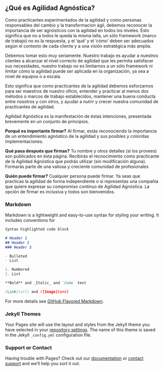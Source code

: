## ¿Qué es Agilidad Agnóstica?

[//]: <> (As experienced agile practitioners and as people responsible for agile change and transformation, we should recognise the importance of being agnostic with agility at any level. This means one size does not fit all, one framework is not the answer, and the ‘what’ and ‘how’ should be suited to customer context and to a wider strategic vision.)
Como practicantes experimentados de la agilidad y como personas responsables del cambio y la transformacion ágil, debemos reconocer la importancia de ser agnósticos con la agilidad en todos los niveles. Esto significa que no a todos le queda la misma talla, un sólo framework (marco de trabajo) no es la respuesta, y el ‘qué’ y el ‘cómo’ deben ser adecuados según el contexto de cada cliente y a una visión estratégica más amplia.

 [//]: <> (We should take this very seriously. Our work is to help our customers attain the right level of agility that meets their needs, our work is not to create framework lock-ins nor to limit how agility can be applied to the organisation, whether at team levels or at scale.)
Debemos tomar esto muy seriamente. Nuestro trabajo es ayudar a nuestros clientes a alcanzar el nivel correcto de agilidad que les permita satisfacer sus necesidades, nuestro trabajo no es limitarnos a un sólo framework ni limitar cómo la agilidad puede ser aplicada en la organización, ya sea a nivel de equipos o a escala.

[//]: <> (This means we as agile practitioners must strive to be masters of our craft, understand and practice at least two formally established frameworks or methods, uphold good conduct between ourselves and others, and help to nurture and grow our community of agile practitioners.)
Esto significa que como practicantes de la agilidad debemos esforzarnos para ser maestros de nuestro oficio, entender y practicar al menos dos métodos o marcos de trabajo establecidos, mantener una buena conducta entre nosotros y con otros, y ayudar a nutrir y crecer nuestra comunidad de practicantes de agilidad.

[//]: <> (Agnostic Agile is a manifestation of these intentions, distilled succinctly into a set of principles.)
Agilidad Agnóstica es la manifestación de éstas intenciones, presentada brevemente en un conjunto de principios.

[//]: <> (Why is signing important? By signing, you are acknowledging the importance of an agnostic understanding of agility, and its many colourful implementations)
**Porqué es importante firmar?**
Al firmar, estás reconociendo la importancia de un entendimiento agnóstico de la agilidad y sus posibles y coloridas implementaciones.

[//]: <> (What happens after you sign? Your name and other details -if provided- will be published on this page. You will receive the Agnostic Agile badge to freely use -without modification-. You will join a growing and rewarding professional community)
**Qué pasa después que firmas?**
Tu nombre y otros detalles (si los provees) son publicados en ésta página. Recibirás el recnocimiento como practicante de la Agilidad Agnóstica que podrás utilizar (sin modificación alguna). Formarás parte de una valiosa y creciente comunidad de profesionales

[//]: <> (Who can sign? Anybody can sign. You may be an individual practitioner or a company wanting to express your ongoing commitment to agnostic agility. Signing is inclusive, and all are welcome)
**Quién puede firmar?**
Cualquier persona puede firmar. Ya seas que practicas la agilidad de forma independiente o si representas una compañía que quiere expresar su compromiso continuo de Agilidad Agnóstica. La opción de firmar es inclusiva y todos son bienvenidos.

### Markdown

Markdown is a lightweight and easy-to-use syntax for styling your writing. It includes conventions for

```markdown
Syntax highlighted code block

# Header 1
## Header 2
### Header 3

- Bulleted
- List

1. Numbered
2. List

**Bold** and _Italic_ and `Code` text

[Link](url) and ![Image](src)
```

For more details see [GitHub Flavored Markdown](https://guides.github.com/features/mastering-markdown/).

### Jekyll Themes

Your Pages site will use the layout and styles from the Jekyll theme you have selected in your [repository settings](https://github.com/marvlm/agnostic-agile-es/settings). The name of this theme is saved in the Jekyll `_config.yml` configuration file.

### Support or Contact

Having trouble with Pages? Check out our [documentation](https://help.github.com/categories/github-pages-basics/) or [contact support](https://github.com/contact) and we’ll help you sort it out.
